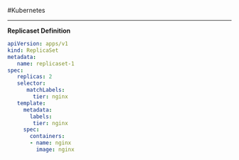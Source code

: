 #Kubernetes 

---

**Replicaset Definition**

```yaml
apiVersion: apps/v1
kind: ReplicaSet
metadata:
   name: replicaset-1
spec:
   replicas: 2
   selector:
      matchLabels:
        tier: nginx
   template:
     metadata:
       labels:
        tier: nginx
     spec:
       containers:
       - name: nginx
         image: nginx
```
